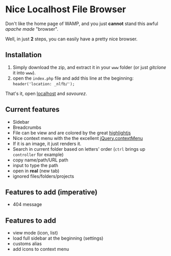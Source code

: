 # Nice Localhost File Browser

Don't like the home page of WAMP, and you just **cannot** stand this awful *apache made* "browser".

Well, in just **2** steps, you can easily have a pretty nice browser.

## Installation

1. Simply download the zip, and extract it in your `www` folder (or just *gitclone* it into `www`).
2. open the `index.php` file and add this line at the beginning: `header('location: _nlfb/');`

That's it, open [localhost](http://localhost) and *savourez*.

## Current features

- Sidebar
- Breadcrumbs
- File can be view and are colored by the great [highlightjs](https://highlightjs.org/)
- Nice context menu with the the excellent [jQuery.contextMenu](https://swisnl.github.io/jQuery-contextMenu/)
- If it is an image, it just renders it.
- Search in current folder based on letters' order (`ctrl` brings up `controller` for example)
- copy name/path/URL path
- input to type the path
- open in **real** (new tab)
- ignored files/folders/projects

## Features to add (imperative)

- 404 message

## Features to add

- view mode (icon, list)
- load full sidebar at the beginning (settings)
- customs alias
- add icons to context menu
